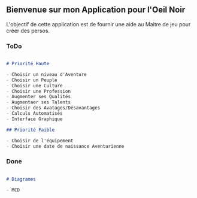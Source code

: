 ## Bienvenue sur mon Application pour l'Oeil Noir

L'objectif de cette application est de fournir une aide au Maitre de jeu pour créer des persos.


### ToDo

```markdown

# Priorité Haute

- Choisir un niveau d'Aventure
- Choisir un Peuple
- Choisir une Culture
- Choisir une Profession
- Augmenter ses Qualités
- Augmentaer ses Talents
- Choisir des Avatages/Désavantages
- Calculs Automatisés
- Interface Graphique

## Priorité Faible

- Choisir de l'équipement
- Choisir une date de naissance Aventurienne

```

### Done

```markdown

# Diagrames

- MCD

```
